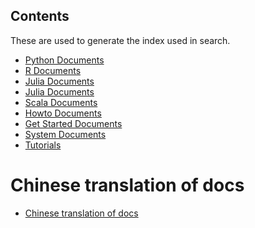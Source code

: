 Contents
--------
These are used to generate the index used in search.

- [Python Documents](packages/python/index.md)
- [R Documents](packages/r/index.md)
- [Julia Documents](packages/julia/index.md)
- [Julia Documents](packages/c++/index.md)
- [Scala Documents](packages/scala/index.md)
- [Howto Documents](how_to/index.md)
- [Get Started Documents](get_started/index.md)
- [System Documents](system/index.md)
- [Tutorials](system/index.md)

# Chinese translation of docs
- [Chinese translation of docs](index_zh.md)
